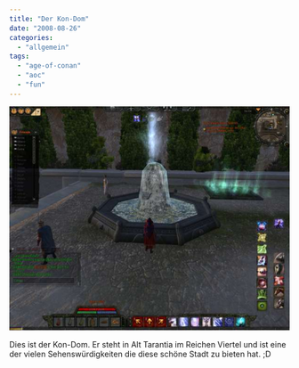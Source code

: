 ```yaml
---
title: "Der Kon-Dom"
date: "2008-08-26"
categories: 
  - "allgemein"
tags: 
  - "age-of-conan"
  - "aoc"
  - "fun"
---
```


[![condom_1.png](images/condom_1.jpeg "condom_1.jpeg")](/wp-content/uploads/2008/08/condom.png)

Dies ist der Kon-Dom. Er steht in Alt Tarantia im Reichen Viertel und ist eine der vielen Sehenswürdigkeiten die diese schöne Stadt zu bieten hat. ;D
